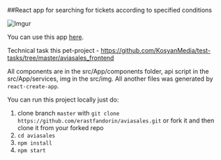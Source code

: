 ##React app for searching for tickets according to specified conditions

![Imgur](https://i.imgur.com/MExRVwa.gifv)

You can use this app
[here](https://erastfandorin.github.io/aviasales/).

Technical task this pet-project - https://github.com/KosyanMedia/test-tasks/tree/master/aviasales_frontend

All components are in the src/App/components folder, api script in the src/App/services, img in the src/img. All another files was generated by
`react-create-app`.

You can run this project locally just do:

1. clone branch `master` with
   `git clone https://github.com/erastfandorin/aviasales.git`
   or fork it and then clone it from your forked repo
1. `cd aviasales`
1. `npm install`
1. `npm start`
